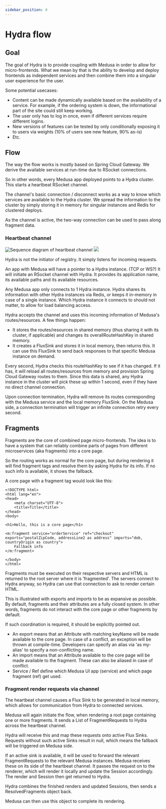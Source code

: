 ```yaml
---
sidebar_position: 4
---
```


# Hydra flow
## Goal
The goal of Hydra is to provide coupling with Medusa in order to allow for micro-frontends. What we mean by that is the ability to develop and deploy frontends as independent services and then combine them into a singular user experience for the user.

Some potential usecases:
- Content can be made dynamically available based on the availability of a service. For example, if the ordering system is down, the informational part of the site could still keep working.
- The user only has to log in once, even if different services require different logins.
- New versions of features can be tested by only conditionally exposing it to users via weights (10% of users see new feature, 90% as-is)
- Etc.

## Flow
The way the flow works is mostly based on Spring Cloud Gateway. We derive the available services at run-time due to RSocket connections. 

So in other words, every Medusa app deployed points to a Hydra cluster. This starts a heartbeat RSocket channel.

The channel's basic connection / disconnect works as a way to know which services are available to the Hydra cluster. We spread the information to the cluster by simply storing it in memory for singular instances and Redis for clustered deploys.

As the channel is active, the two-way connection can be used to pass along fragment data.

### Heartbeat channel

![Sequence diagram of heartbeat channel](/img/heartbeat.svg)
<img src="/img/heartbeat.svg">

Hydra is not the initiator of registry. It simply listens for incoming requests.

An app with Medusa will have a pointer to a Hydra instance. (TCP or WS?) It will initiate an RSocket channel with Hydra. It provides its application name, its available paths and its available resources.

Any Medusa app only connects to 1 Hydra instance. Hydra shares its information with other Hydra instances via Redis, or keeps it in-memory in case of a single instance. 
Which Hydra instance it connects to should not matter, to allow for load balancing access.

Hydra accepts the channel and uses this incoming information of Medusa's routes/resources. A few things happen:
- It stores the routes/resources in shared memory (thus sharing it with its cluster, if applicable) and changes its overallRouteHashKey in shared memory.
- It creates a FluxSink and stores it in local memory, then returns this. It can use this FluxSink to send back responses to that specific Medusa instance on demand.

Every second, Hydra checks this routeHashKey to see if it has changed. If it has, it will reload all routes/resources from memory and provision Spring Cloud Gateway routes to them. 
Since this data is shared, any Hydra instance in the cluster will pick these up within 1 second, even if they have no direct channel connection.

Upon connection termination, Hydra will remove its routes corresponding with the Medusa service and the local memory FluxSink. On the Medusa side, a connection termination will trigger an infinite connection retry every second.

## Fragments
Fragments are the core of combined page micro-frontends. The idea is to have a system that can reliably combine parts of pages from different microservices (aka fragments) into a core page.

So the routing works as normal for the core page, but during rendering it will find fragment tags and resolve them by asking Hydra for its info. If no such info is available, it shows the fallback.

A core page with a fragment tag would look like this:

```
<!DOCTYPE html>
<html lang="en">
<head>
    <meta charset="UTF-8">
    <title>Title</title>
</head>
<body>

<h1>Hello, this is a core page</h1>

<m:fragment service="orderService" ref="checkout" exports="postalZipCode, addressLine2 as address" imports="dob, countryOrigin as country">
    Fallback info
</m:fragment>

</body>
</html>
```
Fragments must be executed on their respective servers and HTML is returned to the root server where it is 'fragmented'. The servers connect to Hydra anyway, so Hydra can use that connection to ask to render certain HTML.

This is illustrated with exports and imports to be as expansive as possible. By default, fragments and their attributes are a fully closed system. In other words, fragments do not interact with the core page or other fragments by default.

If such coordination is required, it should be explicitly pointed out.

- An export means that an Attribute with matching keyName will be made available to the core page. In case of a conflict, an exception will be thrown at compile-time. Developers can specify an alias via 'as my-alias' to specify a non-conflicting name.
- An import means that an Attribute available to the core page will be made available to the fragment. These can also be aliased in case of conflict.
- Service / Ref define which Medusa UI app (service) and which page fragment (ref) get used.

### Fragment render requests via channel

The heartbeat channel causes a Flux Sink to be generated in local memory, which allows for communication from Hydra to connected services. 

Medusa will again initiate the flow, when rendering a root page containing one or more fragments. It sends a List of FragmentRequests to Hydra across the heartbeat channel.

Hydra will receive this and map these requests onto active Flux Sinks. Requests without such active Sinks result in null, which means the fallback will be triggered on Medusa side.

If an active sink is available, it will be used to forward the relevant FragmentRequests to the relevant Medusa instances. Medusa receives these on its side of the heartbeat channel. 
It passes the request on to the renderer, which will render it locally and update the Session accordingly. The render and Session then get returned to Hydra.

Hydra combines the finished renders and updated Sessions, then sends a ResolvedFragments object back.

Medusa can then use this object to complete its rendering.